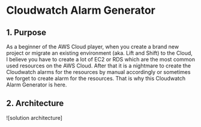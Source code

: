 # Cloudwatch Alarm Generator

## 1. Purpose
As a beginner of the AWS Cloud player, when you create a brand new project or migrate an existing environment (aka. Lift and Shift) to the Cloud, I believe you have to create a lot of EC2 or RDS which are the most common used resources on the AWS Cloud. After that it is a nightmare to create the Cloudwatch alarms for the resources by manual accordingly or sometimes we forget to create alarm for the resources. That is why this Cloudwatch Alarm Generator is here.

## 2. Architecture
![solution architecture]